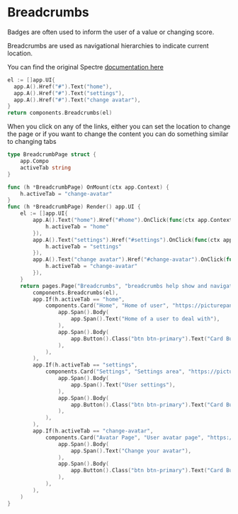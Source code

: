 # Breadcrumbs

Badges are often used to inform the user of a value or changing score.

Breadcrumbs are used as navigational hierarchies to indicate current location.

You can find the original Spectre [documentation here](https://picturepan2.github.io/spectre/components/breadcrumbs.html)

```go
el := []app.UI{
  app.A().Href("#").Text("home"),
  app.A().Href("#").Text("settings"),
  app.A().Href("#").Text("change avatar"),
}
return components.Breadcrumbs(el)
```

When you click on any of the links, either you can set the location to change the page or if you want to change the content you can do something similar to changing tabs

```go
type BreadcrumbPage struct {
	app.Compo
	activeTab string
}

func (h *BreadcrumbPage) OnMount(ctx app.Context) {
	h.activeTab = "change-avatar"
}
func (h *BreadcrumbPage) Render() app.UI {
	el := []app.UI{
		app.A().Text("home").Href("#home").OnClick(func(ctx app.Context, e app.Event) {
			h.activeTab = "home"
		}),
		app.A().Text("settings").Href("#settings").OnClick(func(ctx app.Context, e app.Event) {
			h.activeTab = "settings"
		}),
		app.A().Text("change avatar").Href("#change-avatar").OnClick(func(ctx app.Context, e app.Event) {
			h.activeTab = "change-avatar"
		}),
	}
	return pages.Page("Breadcrumbs", "breadcrumbs help show and navigate around a site", "/web/documents/breadcrumbs.md",
		components.Breadcrumbs(el),
		app.If(h.activeTab == "home",
			components.Card("Home", "Home of user", "https://picturepan2.github.io/spectre/img/osx-yosemite.jpg",
				app.Span().Body(
					app.Span().Text("Home of a user to deal with"),
				),
				app.Span().Body(
					app.Button().Class("btn btn-primary").Text("Card Button"),
				),
			),
		),
		app.If(h.activeTab == "settings",
			components.Card("Settings", "Settings area", "https://picturepan2.github.io/spectre/img/osx-yosemite.jpg",
				app.Span().Body(
					app.Span().Text("User settings"),
				),
				app.Span().Body(
					app.Button().Class("btn btn-primary").Text("Card Button"),
				),
			),
		),
		app.If(h.activeTab == "change-avatar",
			components.Card("Avatar Page", "User avatar page", "https://picturepan2.github.io/spectre/img/osx-yosemite.jpg",
				app.Span().Body(
					app.Span().Text("Change your avatar"),
				),
				app.Span().Body(
					app.Button().Class("btn btn-primary").Text("Card Button"),
				),
			),
		),
	)
}
```


